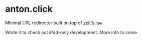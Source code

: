 # anton.click
Minimal URL redirector built on top of [zeit's `now`](https://zeit.co/now)

Wrote it to check out iPad-only development. More info to come

